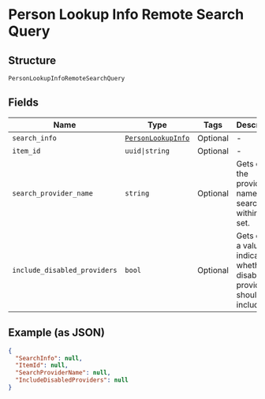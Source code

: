 
# Person Lookup Info Remote Search Query

## Structure

`PersonLookupInfoRemoteSearchQuery`

## Fields

| Name | Type | Tags | Description |
|  --- | --- | --- | --- |
| `search_info` | [`PersonLookupInfo`](../../doc/models/person-lookup-info.md) | Optional | - |
| `item_id` | `uuid\|string` | Optional | - |
| `search_provider_name` | `string` | Optional | Gets or sets the provider name to search within if set. |
| `include_disabled_providers` | `bool` | Optional | Gets or sets a value indicating whether disabled providers should be included. |

## Example (as JSON)

```json
{
  "SearchInfo": null,
  "ItemId": null,
  "SearchProviderName": null,
  "IncludeDisabledProviders": null
}
```

